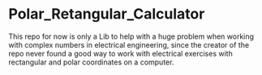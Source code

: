 # Polar_Retangular_Calculator
This repo for now is only a Lib to help with a huge problem when working with complex numbers in electrical engineering, since the creator of the repo never found a good way to work with electrical exercises with rectangular and polar coordinates on a computer.
